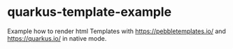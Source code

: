 # quarkus-template-example
Example how to render html Templates with https://pebbletemplates.io/ and https://quarkus.io/ in native mode. 
